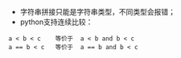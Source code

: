 * 字符串拼接只能是字符串类型，不同类型会报错；
* python支持连续比较：
```
a < b < c    等价于  a < b and b < c
a == b < c   等价于  a == b and b < c
```